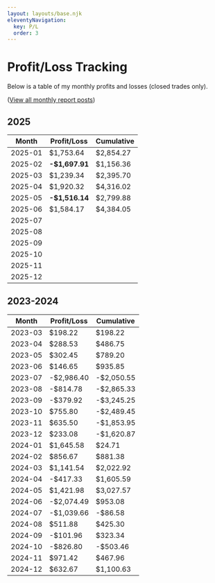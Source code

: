 ```yaml
---
layout: layouts/base.njk
eleventyNavigation:
  key: P/L
  order: 3
---
```

# Profit/Loss Tracking

Below is a table of my monthly profits and losses (closed trades only).

(<a href="/tags/monthly-report/">View all monthly report posts</a>)

## 2025

<div class="pl-table">

|**Month**|**Profit/Loss**|**Cumulative**|
|---|---|---|
|2025-01|$1,753.64|$2,854.27|
|2025-02|**-$1,697.91**|$1,156.36|
|2025-03|$1,239.34|$2,395.70|
|2025-04|$1,920.32|$4,316.02|
|2025-05|**-$1,516.14**|$2,799.88|
|2025-06|$1,584.17|$4,384.05|
|2025-07|||
|2025-08|||
|2025-09|||
|2025-10|||
|2025-11|||
|2025-12|||

</div>

## 2023-2024

<div class="pl-table">

|**Month**|**Profit/Loss**|**Cumulative**|
|---|---|---|
|2023-03|$198.22|$198.22|
|2023-04|$288.53|$486.75|
|2023-05|$302.45|$789.20|
|2023-06|$146.65|$935.85|
|2023-07|-$2,986.40|-$2,050.55|
|2023-08|-$814.78|-$2,865.33|
|2023-09|-$379.92|-$3,245.25|
|2023-10|$755.80|-$2,489.45|
|2023-11|$635.50|-$1,853.95|
|2023-12|$233.08|-$1,620.87|
|2024-01|$1,645.58|$24.71|
|2024-02|$856.67|$881.38|
|2024-03|$1,141.54|$2,022.92|
|2024-04|-$417.33|$1,605.59|
|2024-05|$1,421.98|$3,027.57|
|2024-06|-$2,074.49|$953.08|
|2024-07|-$1,039.66|-$86.58|
|2024-08|$511.88|$425.30|
|2024-09|-$101.96|$323.34|
|2024-10|-$826.80|-$503.46|
|2024-11|$971.42|$467.96|
|2024-12|$632.67|$1,100.63|

</div>